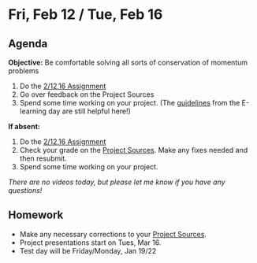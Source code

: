 Fri, Feb 12 / Tue, Feb 16
==================

Agenda
---------
**Objective:** Be comfortable solving all sorts of conservation of momentum problems

1. Do the [2/12,16 Assignment][assmt]
2. Go over feedback on the Project Sources
3. Spend some time working on your project.  (The [guidelines] from the E-learning day are still helpful here!)

**If absent:**

1. Do the [2/12,16 Assignment][assmt]
2. Check your grade on the [Project Sources][sources].  Make any fixes needed and then resubmit.
3. Spend some time working on your project.

*There are no videos today, but please let me know if you have any questions!*



Homework 
-------------
- Make any necessary corrections to your [Project Sources][sources].
- Project presentations start on Tues, Mar 16.
- Test day will be Friday/Monday, Jan 19/22

[sources]: https://avon.schoology.com/assignment/4545023001
[assmt]: https://avon.schoology.com/assignment/4680368404/
[guidelines]: https://avon.schoology.com/assignment/4659599019/


<!--stackedit_data:
eyJoaXN0b3J5IjpbNjE3NzgwOTA0LC0xNjE0MTkyODQsNTEyNj
kzNTU0LDkwNzg5MjM0Niw2MzM0NjMzNTgsNzQ2NjQ4MDMwLC03
MTA3MDk0MjYsMzUxOTI4MzExLC0xNzI5NTY4Njk1LC0xODY5MT
Y1NTI4LDEyOTAxMTY0MDMsLTEzMDc4MTUwMjksNDUzMzM1ODE4
LC02NjA5NTI3OTMsLTEzNzEzMTgwMjksLTE3MTk1MzgxOSwtOT
kwMDAyNTE2LC0xMzI3NjI0MTcyLC03OTY1MDU4NDVdfQ==
-->